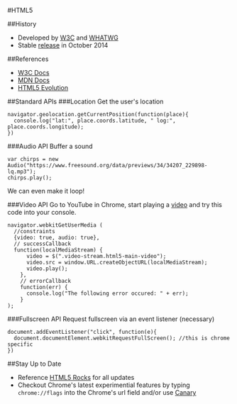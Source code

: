 #HTML5

##History
* Developed by [W3C](http://en.wikipedia.org/wiki/World_Wide_Web_Consortium) and [WHATWG](http://en.wikipedia.org/wiki/WHATWG)
* Stable [release](http://techcrunch.com/2014/10/28/w3c-declares-html5-standard-done/) in October 2014


##References
* [W3C Docs](http://www.w3.org/TR/)
* [MDN Docs](https://developer.mozilla.org/en-US/docs/Web/Guide/HTML/HTML5)
* [HTML5 Evolution](http://evolutionofweb.appspot.com/)

##Standard APIs
###Location
Get the user's location

```
navigator.geolocation.getCurrentPosition(function(place){
  console.log("lat:", place.coords.latitude, " log:", place.coords.longitude);
})
```
###Audio API
Buffer a sound

```
var chirps = new Audio("https://www.freesound.org/data/previews/34/34207_229898-lq.mp3");
chirps.play();
```
We can even make it loop!

###Video API
Go to YouTube in Chrome, start playing a [video](https://www.youtube.com/watch?v=9bZkp7q19f0) and try this code into your console.

```
navigator.webkitGetUserMedia (
  //constraints
  {video: true, audio: true},
  // successCallback
  function(localMediaStream) {
      video = $(".video-stream.html5-main-video");
      video.src = window.URL.createObjectURL(localMediaStream);
      video.play();
    },
    // errorCallback
    function(err) {
      console.log("The following error occured: " + err);
    }
);
```
###Fullscreen API
Request fullscreen via an event listener (necessary)

```
document.addEventListener("click", function(e){
  document.documentElement.webkitRequestFullScreen(); //this is chrome specific
})
```
##Stay Up to Date
* Reference [HTML5 Rocks](http://updates.html5rocks.com/) for all updates
* Checkout Chrome's latest experimential features by typing `chrome://flags` into the Chrome's url field and/or use [Canary](https://www.google.com/chrome/browser/canary.html)

